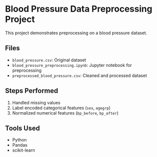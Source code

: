 
# Blood Pressure Data Preprocessing Project

This project demonstrates preprocessing on a blood pressure dataset.

## Files
- `blood_pressure.csv`: Original dataset
- `blood_pressure_preprocessing.ipynb`: Jupyter notebook for preprocessing
- `preprocessed_blood_pressure.csv`: Cleaned and processed dataset

## Steps Performed
1. Handled missing values
2. Label encoded categorical features (`sex`, `agegrp`)
3. Normalized numerical features (`bp_before`, `bp_after`)

## Tools Used
- Python
- Pandas
- scikit-learn

